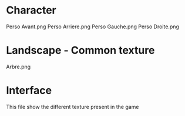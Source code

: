 Character
=========

Perso Avant.png
Perso Arriere.png
Perso Gauche.png
Perso Droite.png

Landscape - Common texture
=========

Arbre.png


Interface
=========


This file show the different texture present in the game
